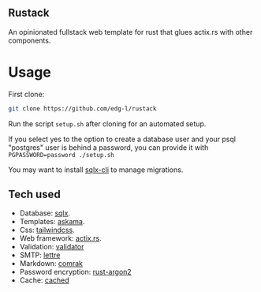 ## Rustack
An opinionated fullstack web template for rust that glues actix.rs with other components.

# Usage
First clone:

```bash
git clone https://github.com/edg-l/rustack
```

Run the script `setup.sh` after cloning for an automated setup.

If you select yes to the option to create a database user and your psql "postgres" user is behind a password, you can provide it with `PGPASSWORD=password ./setup.sh`

You may want to install [sqlx-cli](https://crates.io/crates/sqlx-cli) to manage migrations.

## Tech used

- Database: [sqlx](https://github.com/launchbadge/sqlx).
- Templates: [askama](https://github.com/djc/askama).
- Css: [tailwindcss](https://tailwindcss.com/).
- Web framework: [actix.rs](https://actix.rs/).
- Validation: [validator](https://github.com/Keats/validator)
- SMTP: [lettre](https://github.com/lettre/lettre)
- Markdown: [comrak](https://github.com/kivikakk/comrak)
- Password encryption: [rust-argon2](https://github.com/sru-systems/rust-argon2)
- Cache: [cached](https://github.com/jaemk/cached)
